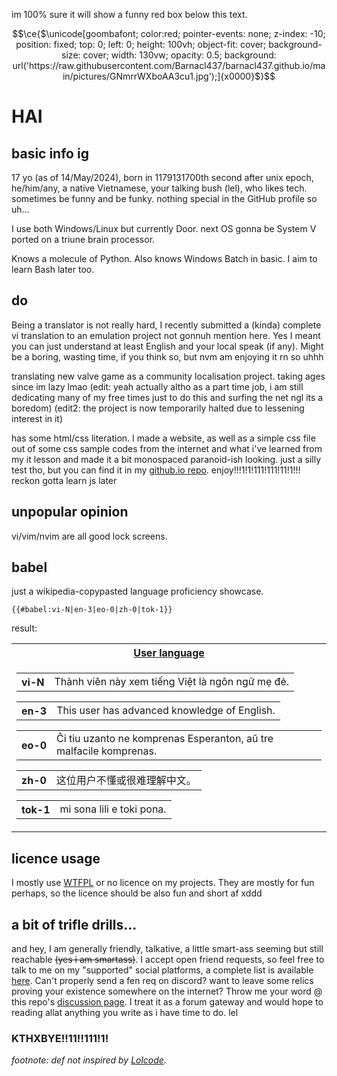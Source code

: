 im 100% sure it will show a funny red box below this text.
```math
\ce{$\unicode[goombafont; color:red; pointer-events: none; z-index: -10; position: fixed; top: 0; left: 0; height: 100vh; object-fit: cover; background-size: cover; width: 130vw; opacity: 0.5; background: url('https://raw.githubusercontent.com/Barnacl437/barnacl437.github.io/main/pictures/GNmrrWXboAA3cu1.jpg');]{x0000}$}
```
# HAI
## basic info ig
17 yo (as of 14/May/2024), born in 1179131700th second after unix epoch, he/him/any, a native Vietnamese, your talking bush (lel), who likes tech. sometimes be funny and be funky.
nothing special in the GitHub profile so uh...

I use both Windows/Linux but currently Door. next OS gonna be System V ported on a triune brain processor.

Knows a molecule of Python.
Also knows Windows Batch in basic. I aim to learn Bash later too.

## do
Being a translator is not really hard, I recently submitted a (kinda) complete vi translation to an emulation project not gonnuh mention here. Yes I meant you can just understand at least English and your local speak (if any). Might be a boring, wasting time, if you think so, but nvm am enjoying it rn so uhhh

translating new valve game as a community localisation project. taking ages since im lazy lmao (edit: yeah actually altho as a part time job, i am still dedicating many of my free times just to do this and surfing the net ngl its a boredom) (edit2: the project is now temporarily halted due to lessening interest in it)

has some html/css literation. I made a website, as well as a simple css file out of some css sample codes from the internet and what i've learned from my it lesson and made it a bit monospaced paranoid-ish looking. just a silly test tho, but you can find it in my [github.io repo](https://github.com/barnacl437/barnacl437.github.io). enjoy!!!1!1!111!111!11!1!!! reckon gotta learn js later 

## unpopular opinion
vi/vim/nvim are all good lock screens.   

## babel
just a wikipedia-copypasted language proficiency showcase.


```wikitext
{{#babel:vi-N|en-3|eo-0|zh-0|tok-1}}
```

result:
<table class="mw-babel-wrapper notheme">
<tbody><tr>
<th class="mw-babel-header"><a href="https://meta.wikimedia.org/wiki/User_language" class="extiw" title="m:User language">User language</a>
</th></tr>
<tr>
<td><div class="mw-babel-box mw-babel-box-N mw-babel-box-vi notheme" dir="ltr">
<table>
<tbody><tr>
<th dir="ltr">vi<span class="mw-babel-box-level-N">-N</span>
</th>
<td dir="ltr" lang="vi">Thành viên này xem tiếng Việt là ngôn ngữ mẹ đẻ.
</td></tr></tbody></table>
</div><div class="mw-babel-box mw-babel-box-3 mw-babel-box-en notheme" dir="ltr">
<table>
<tbody><tr>
<th dir="ltr">en<span class="mw-babel-box-level-3">-3</span>
</th>
<td dir="ltr" lang="en">This user has advanced knowledge of English.
</td></tr></tbody></table>
</div><div class="mw-babel-box mw-babel-box-0 mw-babel-box-eo notheme" dir="ltr">
<table>
<tbody><tr>
<th dir="ltr">eo<span class="mw-babel-box-level-0">-0</span>
</th>
<td dir="ltr" lang="eo">Ĉi tiu uzanto ne komprenas Esperanton, aŭ tre malfacile komprenas.
</td></tr></tbody></table>
</div><div class="mw-babel-box mw-babel-box-0 mw-babel-box-zh notheme" dir="ltr">
<table>
<tbody><tr>
<th dir="ltr">zh<span class="mw-babel-box-level-0">-0</span>
</th>
<td dir="ltr" lang="zh">这位用户不懂或很难理解中文。
</td></tr></tbody></table>
</div><div class="mw-babel-box mw-babel-box-1 mw-babel-box-tok notheme" dir="ltr">
<table>
<tbody><tr>
<th dir="ltr">tok<span class="mw-babel-box-level-1">-1</span>
</th>
<td dir="ltr" lang="tok">mi sona lili e toki pona.
</td></tr></tbody></table>
</div>
</td></tr>
</tbody></table>

## licence usage
I mostly use [WTFPL](https://en.wikipedia.org/wiki/WTFPL) or no licence on my projects. They are mostly for fun perhaps, so the licence should be also fun and short af xddd

## a bit of trifle drills...
and hey, I am generally friendly, talkative, a little smart-ass seeming but still reachable ~~(yes i am smartass)~~. I accept open friend requests, so feel free to talk to me on my "supported" social platforms, a complete list is available [here](https://barnacl437.github.io/#social-links). Can't properly send a fen req on discord? want to leave some relics proving your existence somewhere on the internet? Throw me your word @ this repo's [discussion page](https://github.com/Barnacl437/Barnacl437/discussions). I treat it as a forum gateway and would hope to reading allat anything you write as i have time to do. lel

### KTHXBYE!!11!!111!1!

*footnote: def not inspired by [Lolcode](http://www.lolcode.org/).*
